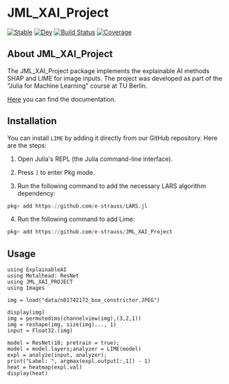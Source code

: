 # JML_XAI_Project

[![Stable](https://img.shields.io/badge/docs-stable-blue.svg)](https://e-strauss.github.io/JML_XAI_Project/dev/)
[![Dev](https://img.shields.io/badge/docs-dev-blue.svg)](https://e-strauss.github.io/JML_XAI_Project/dev/)
[![Build Status](https://github.com/e-strauss/JML_XAI_Project/actions/workflows/CI.yml/badge.svg?branch=main)](https://github.com/e-strauss/JML_XAI_Project/actions/workflows/CI.yml?query=branch%3Amain)
[![Coverage](https://codecov.io/gh/e-strauss/JML_XAI_Project/branch/main/graph/badge.svg)](https://codecov.io/gh/e-strauss/JML_XAI_Project)

## About JML_XAI_Project
The JML_XAI_Project package implements the explainable AI methods SHAP and LIME for image inputs. The project was developed as part of the "Julia for Machine Learning" course at TU Berlin.

[Here](https://e-strauss.github.io/JML_XAI_Project/dev/) you can find the documentation.


## Installation

You can install `LIME` by adding it directly from our GitHub repository. Here are the steps:

1. Open Julia's REPL (the Julia command-line interface).

2. Press `]` to enter Pkg mode.

3. Run the following command to add the necessary LARS algorithm dependency:

```julia
pkg> add https://github.com/e-strauss/LARS.jl
```

4. Run the following command to add Lime:

```julia
pkg> add https://github.com/e-strauss/JML_XAI_Project
```


## Usage
```
using ExplainableAI
using Metalhead: ResNet
using JML_XAI_PROJECT
using Images

img = load("data/n01742172_boa_constrictor.JPEG")

display(img)
img = permutedims(channelview(img),(3,2,1))
img = reshape(img, size(img)..., 1)
input = Float32.(img)

model = ResNet(18; pretrain = true);
model = model.layers;analyzer = LIME(model)
expl = analyze(input, analyzer);
print("Label: ", argmax(expl.output[:,1]) - 1)
heat = heatmap(expl.val)
display(heat)
```
